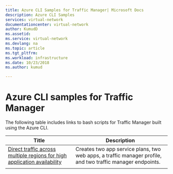 ```yaml
---
title: Azure CLI Samples for Traffic Manager| Microsoft Docs
description: Azure CLI Samples
services: virtual-network
documentationcenter: virtual-network
author: KumudD
ms.assetid:
ms.service: virtual-network
ms.devlang: na
ms.topic: article
ms.tgt_pltfrm:
ms.workload: infrastructure
ms.date: 10/23/2018
ms.author: kumud

---
```

# Azure CLI samples for Traffic Manager

The following table includes links to bash scripts for Traffic Manager built using the Azure CLI.

|Title  |Description |
|---------|---------|
|[Direct traffic across multiple regions for high application availability](./scripts/traffic-manager-cli-websites-high-availability.md)   |    Creates two app service plans, two web apps, a traffic manager profile, and two traffic manager endpoints.     |
|    |         |


